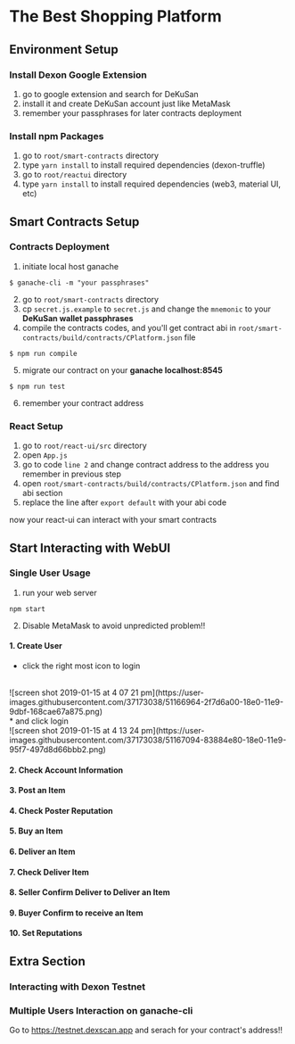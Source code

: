 # The Best Shopping Platform
<!-- ## Get Started -->

## Environment Setup

### Install Dexon Google Extension
1. go to google extension and search for DeKuSan
2. install it and create DeKuSan account just like MetaMask
3. remember your passphrases for later contracts deployment

### Install npm Packages
1. go to `root/smart-contracts` directory
2. type `yarn install` to install required dependencies (dexon-truffle)
3. go to `root/reactui` directory
4. type `yarn install` to install required dependencies (web3, material UI, etc)

## Smart Contracts Setup

### Contracts Deployment
1. initiate local host ganache
```
$ ganache-cli -m "your passphrases"
```

2. go to `root/smart-contracts` directory
3. cp `secret.js.example` to `secret.js` and change the `mnemonic` to your **DeKuSan wallet passphrases**
4. compile the contracts codes, and you'll get contract abi in `root/smart-contracts/build/contracts/CPlatform.json` file
```
$ npm run compile
```

5. migrate our contract on your **ganache localhost:8545**
```
$ npm run test
```
6. remember your contract address

### React Setup
1. go to `root/react-ui/src` directory
2. open `App.js`
3. go to code `line 2` and change contract address to the address you remember in previous step
4. open `root/smart-contracts/build/contracts/CPlatform.json` and find abi section
5. replace the line after `export default` with your abi code 

now your react-ui can interact with your smart contracts

## Start Interacting with WebUI

### Single User Usage

1. run your web server
```
npm start
```
2. Disable MetaMask to avoid unpredicted problem!!

#### 1. Create User
* click the right most icon to login
</br>
![screen shot 2019-01-15 at 4 07 21 pm](https://user-images.githubusercontent.com/37173038/51166964-2f7d6a00-18e0-11e9-9dbf-168cae67a875.png)
</br>
* and click login
</br>
![screen shot 2019-01-15 at 4 13 24 pm](https://user-images.githubusercontent.com/37173038/51167094-83884e80-18e0-11e9-95f7-497d8d66bbb2.png)
</br>

#### 2. Check Account Information
#### 3. Post an Item
#### 4. Check Poster Reputation
#### 5. Buy an Item
#### 6. Deliver an Item
#### 7. Check Deliver Item
#### 8. Seller Confirm Deliver to Deliver an Item
#### 9. Buyer Confirm to receive an Item
#### 10. Set Reputations



## Extra Section

### Interacting with Dexon Testnet

### Multiple Users Interaction on ganache-cli



Go to https://testnet.dexscan.app and serach for your contract's address!!
